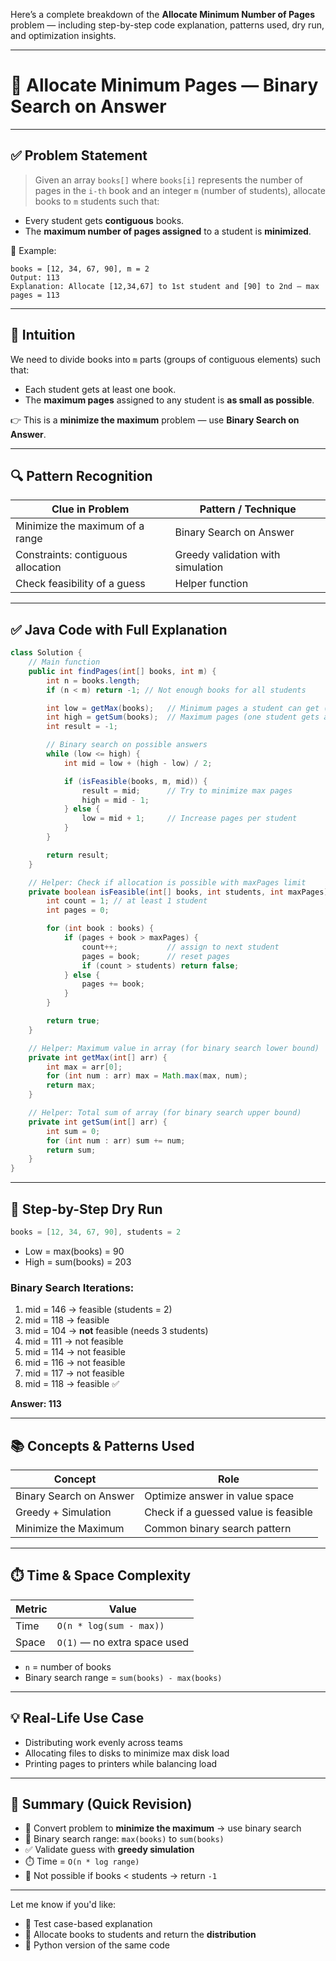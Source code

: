 Here’s a complete breakdown of the **Allocate Minimum Number of Pages** problem — including step-by-step code explanation, patterns used, dry run, and optimization insights.

---

# 📘 Allocate Minimum Pages — Binary Search on Answer

---

## ✅ Problem Statement

> Given an array `books[]` where `books[i]` represents the number of pages in the `i-th` book and an integer `m` (number of students), allocate books to `m` students such that:

* Every student gets **contiguous** books.
* The **maximum number of pages assigned** to a student is **minimized**.

📌 Example:

```text
books = [12, 34, 67, 90], m = 2
Output: 113
Explanation: Allocate [12,34,67] to 1st student and [90] to 2nd — max pages = 113
```

---

## 🧠 Intuition

We need to divide books into `m` parts (groups of contiguous elements) such that:

* Each student gets at least one book.
* The **maximum pages** assigned to any student is **as small as possible**.

👉 This is a **minimize the maximum** problem — use **Binary Search on Answer**.

---

## 🔍 Pattern Recognition

| Clue in Problem                    | Pattern / Technique               |
| ---------------------------------- | --------------------------------- |
| Minimize the maximum of a range    | Binary Search on Answer           |
| Constraints: contiguous allocation | Greedy validation with simulation |
| Check feasibility of a guess       | Helper function                   |

---

## ✅ Java Code with Full Explanation

```java
class Solution {
    // Main function
    public int findPages(int[] books, int m) {
        int n = books.length;
        if (n < m) return -1; // Not enough books for all students

        int low = getMax(books);   // Minimum pages a student can get (largest book)
        int high = getSum(books);  // Maximum pages (one student gets all books)
        int result = -1;

        // Binary search on possible answers
        while (low <= high) {
            int mid = low + (high - low) / 2;

            if (isFeasible(books, m, mid)) {
                result = mid;      // Try to minimize max pages
                high = mid - 1;
            } else {
                low = mid + 1;     // Increase pages per student
            }
        }

        return result;
    }

    // Helper: Check if allocation is possible with maxPages limit
    private boolean isFeasible(int[] books, int students, int maxPages) {
        int count = 1; // at least 1 student
        int pages = 0;

        for (int book : books) {
            if (pages + book > maxPages) {
                count++;           // assign to next student
                pages = book;      // reset pages
                if (count > students) return false;
            } else {
                pages += book;
            }
        }

        return true;
    }

    // Helper: Maximum value in array (for binary search lower bound)
    private int getMax(int[] arr) {
        int max = arr[0];
        for (int num : arr) max = Math.max(max, num);
        return max;
    }

    // Helper: Total sum of array (for binary search upper bound)
    private int getSum(int[] arr) {
        int sum = 0;
        for (int num : arr) sum += num;
        return sum;
    }
}
```

---

## 🔁 Step-by-Step Dry Run

```java
books = [12, 34, 67, 90], students = 2
```

* Low = max(books) = 90
* High = sum(books) = 203

### Binary Search Iterations:

1. mid = 146 → feasible (students = 2)
2. mid = 118 → feasible
3. mid = 104 → **not** feasible (needs 3 students)
4. mid = 111 → not feasible
5. mid = 114 → not feasible
6. mid = 116 → not feasible
7. mid = 117 → not feasible
8. mid = 118 → feasible ✅

**Answer: 113**

---

## 📚 Concepts & Patterns Used

| Concept                 | Role                                 |
| ----------------------- | ------------------------------------ |
| Binary Search on Answer | Optimize answer in value space       |
| Greedy + Simulation     | Check if a guessed value is feasible |
| Minimize the Maximum    | Common binary search pattern         |

---

## ⏱️ Time & Space Complexity

| Metric | Value                        |
| ------ | ---------------------------- |
| Time   | `O(n * log(sum - max))`      |
| Space  | `O(1)` — no extra space used |

* `n` = number of books
* Binary search range = `sum(books) - max(books)`

---

## 💡 Real-Life Use Case

* Distributing work evenly across teams
* Allocating files to disks to minimize max disk load
* Printing pages to printers while balancing load

---

## 📌 Summary (Quick Revision)

* 🧠 Convert problem to **minimize the maximum** → use binary search
* 🔁 Binary search range: `max(books)` to `sum(books)`
* ✅ Validate guess with **greedy simulation**
* ⏱️ Time = `O(n * log range)`
* 🚫 Not possible if books < students → return `-1`

---

Let me know if you'd like:

* 🧪 Test case-based explanation
* 🧠 Allocate books to students and return the **distribution**
* 💬 Python version of the same code
